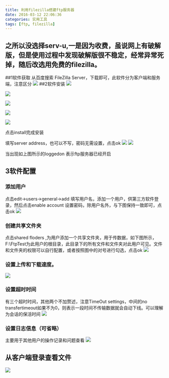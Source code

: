 ```yaml
---
title: 利用filezilla搭建ftp服务器
date: 2016-03-12 22:06:36
categories: 实用工具
tags: [ftp, filezilla]
---
```


之所以没选择serv-u,一是因为收费，虽说网上有破解版，但是使用过程中发现破解版很不稳定，经常异常死掉，随后改选用免费的filezilla。
------------
##1软件获取
从百度搜索 FileZilla Server，下载即可，此软件分为客户端和服务端，注意区分
![](http://d17znh8lvwja9e.cloudfront.net/ftp-server/1.jpg)
##2软件安装
![](http://d17znh8lvwja9e.cloudfront.net/ftp-server/2.jpg)

![](http://d17znh8lvwja9e.cloudfront.net/ftp-server/3.jpg)

![](http://d17znh8lvwja9e.cloudfront.net/ftp-server/4.jpg)

![](http://d17znh8lvwja9e.cloudfront.net/ftp-server/5.jpg)

![](http://d17znh8lvwja9e.cloudfront.net/ftp-server/6.jpg)

点击install完成安装

填写server address，也可以不写，密码无需设置，点击ok
![](http://d17znh8lvwja9e.cloudfront.net/ftp-server/7.jpg)
![](http://d17znh8lvwja9e.cloudfront.net/ftp-server/8.jpg)

当出现如上图所示的loggedon 表示ftp服务器已经开启


## 3软件配置
### 添加用户
点击edit->users->general->add 填写用户名，添加一个用户，供第三方软件登录，然后点击enable account 设置密码，除用户名外，与下图保持一致即可，点击ok
![](http://d17znh8lvwja9e.cloudfront.net/ftp-server/9.jpg)
### 创建共享文件夹
点击shared floders ,为用户添加一个共享文件夹，用于传数据，如下图所示，F:\FtpTest为此用户的根目录，此目录下的所有文件和文件夹对此用户可见。文件和文件夹的权限可以自行配置，或者按照图中的对号进行勾选，点击ok
![](http://d17znh8lvwja9e.cloudfront.net/ftp-server/10.jpg)
### 设置上传和下载速度。
![](http://d17znh8lvwja9e.cloudfront.net/ftp-server/11.jpg)
### 设置超时时间
有三个超时时间，其他两个不加赘述，注意TimeOut settings，中间的no transfertimeout如果不为0，则表示一段时间不传输数据就会自动下线。可以理解为会话的保活时间
![](http://d17znh8lvwja9e.cloudfront.net/ftp-server/12.jpg)
### 设置日志信息（可省略）
主要用于其他用户的操作记录和问题查看
![](http://d17znh8lvwja9e.cloudfront.net/ftp-server/13.jpg)

## 从客户端登录查看文件
![](http://d17znh8lvwja9e.cloudfront.net/ftp-server/14.jpg)